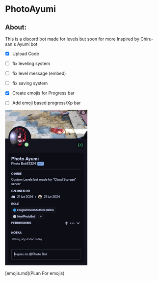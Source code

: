 # PhotoAyumi
## About:
This is a discord bot made for levels but soon for more
Inspired by Chiru-san's Ayumi bot

- [x] Upload Code
- [ ] fix leveling system
- [ ] fix level message (embed)
- [ ] fix saving system
- [x] Create emojis for Progress bar
- [ ] Add emoji based progress/Xp bar


<img src="images/image.png">

[emojis.md](PLan For emojis)
